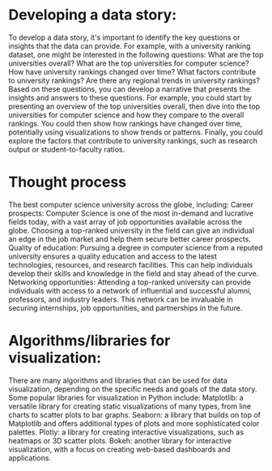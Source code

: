 # Developing a data story:
To develop a data story, it's important to identify the key questions or insights that the data can provide. For example, with a university ranking dataset, one might be interested in the following questions:
What are the top universities overall?
What are the top universities for computer science?
How have university rankings changed over time?
What factors contribute to university rankings?
Are there any regional trends in university rankings?
Based on these questions, you can develop a narrative that presents the insights and answers to these questions. For example, you could start by presenting an overview of the top universities overall, then dive into the top universities for computer science and how they compare to the overall rankings. You could then show how rankings have changed over time, potentially using visualizations to show trends or patterns. Finally, you could explore the factors that contribute to university rankings, such as research output or student-to-faculty ratios.

# Thought process
The best computer science university across the globe, including:
Career prospects: Computer Science is one of the most in-demand and lucrative fields today, with a vast array of job opportunities available across the globe. Choosing a top-ranked university in the field can give an individual an edge in the job market and help them secure better career prospects.
Quality of education: Pursuing a degree in computer science from a reputed university ensures a quality education and access to the latest technologies, resources, and research facilities. This can help individuals develop their skills and knowledge in the field and stay ahead of the curve.
Networking opportunities: Attending a top-ranked university can provide individuals with access to a network of influential and successful alumni, professors, and industry leaders. This network can be invaluable in securing internships, job opportunities, and partnerships in the future.

# Algorithms/libraries for visualization:
There are many algorithms and libraries that can be used for data visualization, depending on the specific needs and goals of the data story. Some popular libraries for visualization in Python include:
Matplotlib: a versatile library for creating static visualizations of many types, from line charts to scatter plots to bar graphs.
Seaborn: a library that builds on top of Matplotlib and offers additional types of plots and more sophisticated color palettes.
Plotly: a library for creating interactive visualizations, such as heatmaps or 3D scatter plots.
Bokeh: another library for interactive visualization, with a focus on creating web-based dashboards and applications.
